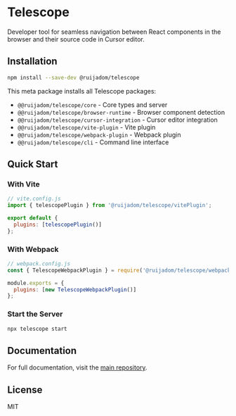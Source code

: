 # Telescope

Developer tool for seamless navigation between React components in the browser and their source code in Cursor editor.

## Installation

```bash
npm install --save-dev @ruijadom/telescope
```

This meta package installs all Telescope packages:

- `@@ruijadom/telescope/core` - Core types and server
- `@@ruijadom/telescope/browser-runtime` - Browser component detection
- `@@ruijadom/telescope/cursor-integration` - Cursor editor integration
- `@@ruijadom/telescope/vite-plugin` - Vite plugin
- `@@ruijadom/telescope/webpack-plugin` - Webpack plugin
- `@@ruijadom/telescope/cli` - Command line interface

## Quick Start

### With Vite

```javascript
// vite.config.js
import { telescopePlugin } from '@ruijadom/telescope/vitePlugin';

export default {
  plugins: [telescopePlugin()]
};
```

### With Webpack

```javascript
// webpack.config.js
const { TelescopeWebpackPlugin } = require('@ruijadom/telescope/webpackPlugin');

module.exports = {
  plugins: [new TelescopeWebpackPlugin()]
};
```

### Start the Server

```bash
npx telescope start
```

## Documentation

For full documentation, visit the [main repository](https://github.com/yourusername/@ruijadom/telescope).

## License

MIT
